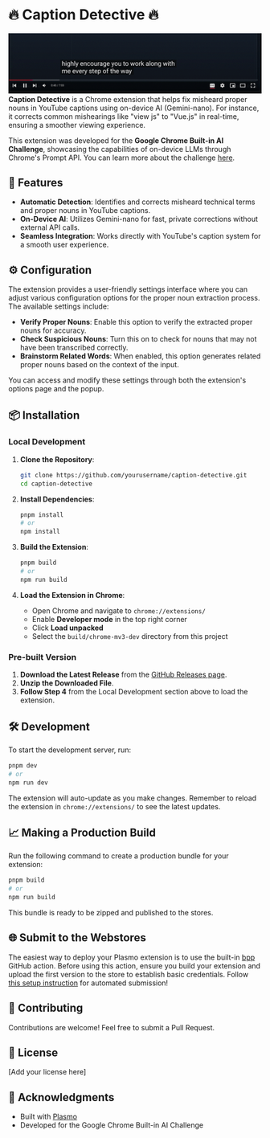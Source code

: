 # 🔥 Caption Detective 🔥

![Screenshot](./docs/screenshot.gif)
**Caption Detective** is a Chrome extension that helps fix misheard proper nouns in YouTube captions using on-device AI (Gemini-nano). For instance, it corrects common mishearings like "view js" to "Vue.js" in real-time, ensuring a smoother viewing experience.

This extension was developed for the **Google Chrome Built-in AI Challenge**, showcasing the capabilities of on-device LLMs through Chrome's Prompt API. You can learn more about the challenge [here](https://googlechromeai.devpost.com/?linkId=11071015).

## 🚀 Features

- **Automatic Detection**: Identifies and corrects misheard technical terms and proper nouns in YouTube captions.
- **On-Device AI**: Utilizes Gemini-nano for fast, private corrections without external API calls.
- **Seamless Integration**: Works directly with YouTube's caption system for a smooth user experience.

## ⚙️ Configuration

The extension provides a user-friendly settings interface where you can adjust various configuration options for the proper noun extraction process. The available settings include:

- **Verify Proper Nouns**: Enable this option to verify the extracted proper nouns for accuracy.
- **Check Suspicious Nouns**: Turn this on to check for nouns that may not have been transcribed correctly.
- **Brainstorm Related Words**: When enabled, this option generates related proper nouns based on the context of the input.

You can access and modify these settings through both the extension's options page and the popup.

## 📦 Installation

### Local Development

1. **Clone the Repository**:
   ```bash
   git clone https://github.com/yourusername/caption-detective.git
   cd caption-detective
   ```

2. **Install Dependencies**:
   ```bash
   pnpm install
   # or
   npm install
   ```

3. **Build the Extension**:
   ```bash
   pnpm build
   # or
   npm run build
   ```

4. **Load the Extension in Chrome**:
   - Open Chrome and navigate to `chrome://extensions/`
   - Enable **Developer mode** in the top right corner
   - Click **Load unpacked**
   - Select the `build/chrome-mv3-dev` directory from this project

### Pre-built Version

1. **Download the Latest Release** from the [GitHub Releases page](https://github.com/yourusername/caption-detective/releases).
2. **Unzip the Downloaded File**.
3. **Follow Step 4** from the Local Development section above to load the extension.

## 🛠️ Development

To start the development server, run:
```bash
pnpm dev
# or
npm run dev
```
The extension will auto-update as you make changes. Remember to reload the extension in `chrome://extensions/` to see the latest updates.

## 📈 Making a Production Build

Run the following command to create a production bundle for your extension:
```bash
pnpm build
# or
npm run build
```
This bundle is ready to be zipped and published to the stores.

## 🌐 Submit to the Webstores

The easiest way to deploy your Plasmo extension is to use the built-in [bpp](https://bpp.browser.market) GitHub action. Before using this action, ensure you build your extension and upload the first version to the store to establish basic credentials. Follow [this setup instruction](https://docs.plasmo.com/framework/workflows/submit) for automated submission!

## 🤝 Contributing

Contributions are welcome! Feel free to submit a Pull Request.

## 📜 License

[Add your license here]

## 🙏 Acknowledgments

- Built with [Plasmo](https://docs.plasmo.com/)
- Developed for the Google Chrome Built-in AI Challenge
